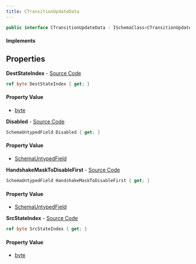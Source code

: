 ```yaml
---
title: CTransitionUpdateData
---
```


```csharp
public interface CTransitionUpdateData : ISchemaClass<CTransitionUpdateData>, ISchemaField, ISchemaClass, INativeHandle
```

#### Implements

## Properties

**DestStateIndex** - [Source Code](https://github.com/swiftly-solution/swiftlys2/blob/main/managed/src/SwiftlyS2.Generated/Schemas/Interfaces/CTransitionUpdateData.cs#L18)

```csharp
ref byte DestStateIndex { get; }
```

#### Property Value

- [byte](https://learn.microsoft.com/dotnet/api/system.byte)

**Disabled** - [Source Code](https://github.com/swiftly-solution/swiftlys2/blob/main/managed/src/SwiftlyS2.Generated/Schemas/Interfaces/CTransitionUpdateData.cs#L24)

```csharp
SchemaUntypedField Disabled { get; }
```

#### Property Value

- [SchemaUntypedField](/docs/api/shared/schemas/schemauntypedfield)

**HandshakeMaskToDisableFirst** - [Source Code](https://github.com/swiftly-solution/swiftlys2/blob/main/managed/src/SwiftlyS2.Generated/Schemas/Interfaces/CTransitionUpdateData.cs#L21)

```csharp
SchemaUntypedField HandshakeMaskToDisableFirst { get; }
```

#### Property Value

- [SchemaUntypedField](/docs/api/shared/schemas/schemauntypedfield)

**SrcStateIndex** - [Source Code](https://github.com/swiftly-solution/swiftlys2/blob/main/managed/src/SwiftlyS2.Generated/Schemas/Interfaces/CTransitionUpdateData.cs#L16)

```csharp
ref byte SrcStateIndex { get; }
```

#### Property Value

- [byte](https://learn.microsoft.com/dotnet/api/system.byte)

